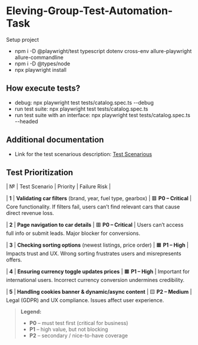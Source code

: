 # Eleving-Group-Test-Automation-Task

Setup project 

- npm i -D @playwright/test typescript dotenv cross-env allure-playwright allure-commandline
- npm i -D @types/node
- npx playwright install

## How execute tests?
- debug: npx playwright test tests/catalog.spec.ts --debug
- run test suite: npx playwright test tests/catalog.spec.ts 
- run test suite with an interface: npx playwright test tests/catalog.spec.ts --headed

## Additional documentation
- Link for the test scenarious description: [Test Scenarious](https://docs.google.com/document/d/1b7jwyfzP-esHchhLkRfIah3AjfCev2DsdsS12GwiPK8/edit?usp=sharing)

## Test Prioritization

| № | Test Scenario | Priority | Failure Risk |

| **1** | **Validating car filters** (brand, year, fuel type, gearbox) | 🟥 **P0 – Critical** | Core functionality. If filters fail, users can’t find relevant cars that cause direct revenue loss. 

| **2** | **Page navigation to car details** | 🟥 **P0 – Critical** | Users can’t access full info or submit leads. Major blocker for conversions. 

| **3** | **Checking sorting options** (newest listings, price order) | 🟧 **P1 – High** | Impacts trust and UX. Wrong sorting frustrates users and misrepresents offers.

| **4** | **Ensuring currency toggle updates prices** | 🟧 **P1 – High** | Important for international users. Incorrect currency conversion undermines credibility.

| **5** | **Handling cookies banner & dynamic/async content** | 🟨 **P2 – Medium** | Legal (GDPR) and UX compliance. Issues affect user experience.

> **Legend:**   
> - **P0** – must test first (critical for business)  
> - **P1** – high value, but not blocking  
> - **P2** – secondary / nice-to-have coverage
